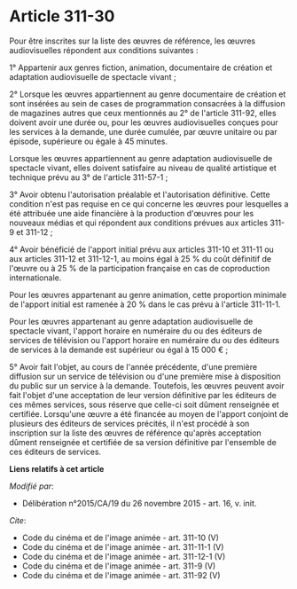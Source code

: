 # Article 311-30

Pour être inscrites sur la liste des œuvres de référence, les œuvres audiovisuelles répondent aux conditions suivantes : 

1° Appartenir aux genres fiction, animation, documentaire de création et adaptation audiovisuelle de spectacle vivant ; 

2° Lorsque les œuvres appartiennent au genre documentaire de création et sont insérées au sein de cases de programmation
consacrées à la diffusion de magazines autres que ceux mentionnés au 2° de l'article 311-92, elles doivent avoir une durée
ou, pour les œuvres audiovisuelles conçues pour les services à la demande, une durée cumulée, par œuvre unitaire ou par
épisode, supérieure ou égale à 45 minutes.

Lorsque les œuvres appartiennent au genre adaptation audiovisuelle de spectacle vivant, elles doivent satisfaire au niveau de
qualité artistique et technique prévu au 3° de l'article 311-57-1 ;

3° Avoir obtenu l'autorisation préalable et l'autorisation définitive. Cette condition n'est pas requise en ce qui concerne
les œuvres pour lesquelles a été attribuée une aide financière à la production d'œuvres pour les nouveaux médias et qui
répondent aux conditions prévues aux articles 311-9 et 311-12 ; 

4° Avoir bénéficié de l'apport initial prévu aux articles 311-10 et 311-11 ou aux articles 311-12 et 311-12-1, au moins égal
à 25 % du coût définitif de l'œuvre ou à 25 % de la participation française en cas de coproduction internationale.

Pour les œuvres appartenant au genre animation, cette proportion minimale de l'apport initial est ramenée à 20 % dans le cas
prévu à l'article 311-11-1. 

Pour les œuvres appartenant au genre adaptation audiovisuelle de spectacle vivant, l'apport horaire en numéraire du ou des
éditeurs de services de télévision ou l'apport horaire en numéraire du ou des éditeurs de services à la demande est supérieur
ou égal à 15 000 € ;

5° Avoir fait l'objet, au cours de l'année précédente, d'une première diffusion sur un service de télévision ou d'une
première mise à disposition du public sur un service à la demande. Toutefois, les œuvres peuvent avoir fait l'objet d'une
acceptation de leur version définitive par les éditeurs de ces mêmes services, sous réserve que celle-ci soit dûment
renseignée et certifiée. Lorsqu'une œuvre a été financée au moyen de l'apport conjoint de plusieurs des éditeurs de services
précités, il n'est procédé à son inscription sur la liste des œuvres de référence qu'après acceptation dûment renseignée et
certifiée de sa version définitive par l'ensemble de ces éditeurs de services.

**Liens relatifs à cet article**

_Modifié par_:

  - Délibération n°2015/CA/19 du 26 novembre 2015 - art. 16, v. init.

_Cite_:

  - Code du cinéma et de l'image animée - art. 311-10 (V)
  - Code du cinéma et de l'image animée - art. 311-11-1 (V)
  - Code du cinéma et de l'image animée - art. 311-12-1 (V)
  - Code du cinéma et de l'image animée - art. 311-9 (V)
  - Code du cinéma et de l'image animée - art. 311-92 (V)
